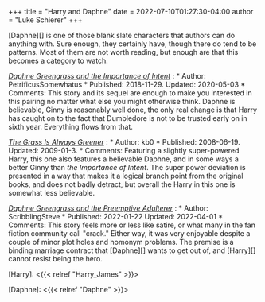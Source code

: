 +++
title = "Harry and Daphne"
date = 2022-07-10T01:27:30-04:00
author = "Luke Schierer"
+++

[Daphne][] is one of those blank slate characters that authors can do anything
with.  Sure enough, they certainly have, though there do tend to be patterns.
Most of them are not worth reading, but enough are that this becomes a category
to watch.

_[Daphne Greengrass and the Importance of Intent](https://archiveofourown.org/works/23986264)_
:   * Author: PetrificusSomewhatus
    * Published: 2018-11-29. Updated: 2020-05-03
    * Comments: This story and its sequel are enough to make you interested in
      this pairing no matter what else you might otherwise think.  Daphne is
      believable, Ginny is reasonably well done, the only real change is that
      Harry has caught on to the fact that Dumbledore is not to be trusted early
      on in sixth year.  Everything flows from that. 

_[The Grass Is Always Greener](https://www.fanfiction.net/s/4334542/)_
:   * Author: kb0
    * Published: 2008-06-19. Updated: 2009-01-3.
    * Comments: Featuring a slightly super-powered Harry, this one also features
      a believable Daphne, and in some ways a better Ginny than _the Importance
      of Intent_.  The super power deviation is presented in a way that makes it
      a logical branch point from the original books, and does not badly
      detract, but overall the Harry in this one is somewhat less believable. 

_[Daphne Greengrass and the Preemptive Adulterer][]_
:   * Author: ScribblingSteve
    * Published: 2022-01-22 Updated: 2022-04-01
	* Comments: This story feels more or less like satire, or what many in the
	  fan fiction community call "crack."  Either way, it was very enjoyable
	  despite a couple of minor plot holes and homonym problems.  The premise
	  is a binding marriage contract that [Daphne][] wants to get out of, and
	  [Harry][] cannot resist being the hero.

[Daphne Greengrass and the Preemptive Adulterer]: <https://archiveofourown.org/works/36587794>

[Harry]: <{{< relref "Harry_James" >}}>

[Daphne]: <{{< relref "Daphne" >}}>
